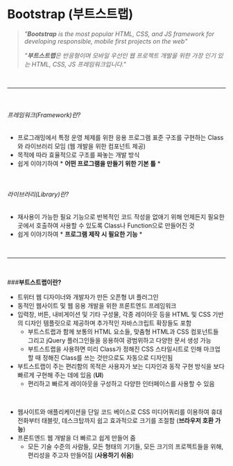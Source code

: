 #  Bootstrap (부트스트랩)


> *"**Bootstrap** is the most popular HTML, CSS, and JS framework for developing responsible, mobile first projects on the web"*
>
> *"**부트스트랩**은 반응형이며 모바일 우선인 웹 프로젝트 개발을 위한 가장 인기 있는 HTML, CSS, JS 프레임워크입니다."*

<br/>

- - -

<br/>

###### 프레임워크(Framework)란?

- 프로그래밍에서 특정 운영 체제를 위한 응용 프로그램 표준 구조를 구현하는 Class와 라이브러리 모임 (웹 개발을 위한 컴포넌트 제공)
- 목적에 따라 효율적으로 구조를 짜놓는 개발 방식
- 쉽게 이야기하여 * **어떤 프로그램을 만들기 위한 기본 틀** *

<br/>

###### 라이브러리(Library)란?

- 재사용이 가능한 필요 기능으로 반복적인 코드 작성을 없애기 위해 언제든지 필요한 곳에서 호출하여 사용할 수 있도록 Class나 Function으로 만들어진 것
- 쉽게 이야기하여 * **프로그램 제작 시 필요한 기능** *

<br/>

- - -

<br/>

###**부트스트랩이란?**

- 트위터 웹 디자이너와 개발자가 만든 오픈형 UI 플러그인
- 동적인 웹사이트 및 웹 응용 개발을 위한 프론트엔드 프레임워크
- 입력창, 버튼, 내비게이션 및 기타 구성물, 각종 레이아웃 등을 HTML 및 CSS 기반의 디자인 템플릿으로 제공하며 추가적인 자바스크립트 확장들도 포함
    - 부트스트랩과 함께 보통의 HTML 요소들, 맞춤형 HTML과 CSS 컴포넌트들 그리고 jQuery 플러그인들을 응용하여 광범위하고 다양한 문서 생성 가능
    - 부트스트랩을 사용하면 미리 Class가 정해진 CSS 스타일시트로 인해 마크업 할 때 정해진 Class를 쓰는 것만으로도 자동으로 디자인됨
- 부트스트랩이 주는 편리함의 목적은 사용자가 보는 디자인과 동작 구현 방식을 보다 빠르게 구현해 주는 데에 있음 (**UI**)
    - 편리하고 빠르게 레이아웃을 구성하고 다양한 인터페이스를 사용할 수 있음

<br/>

- 웹사이트와 애플리케이션을 단일 코드 베이스로 CSS 미디어쿼리를 이용하여 휴대 전화부터 태블릿, 데스크탑까지 쉽고 효과적으로 크기를 조절함 (**브라우저 호환 가능**)
- 프론트엔드 웹 개발을 더 빠르고 쉽게 만들어 줌
    - 모든 기술 수준의 사람들, 모든 형태의 기기들, 모든 크기의 프로젝트들을 위해, 편리성을 주고자 만들어짐 (**사용하기 쉬움**)
